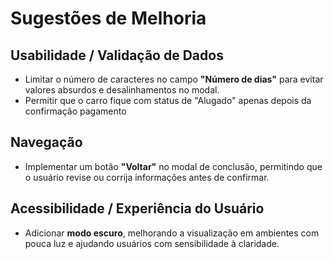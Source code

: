 # Sugestões de Melhoria

## Usabilidade / Validação de Dados

- Limitar o número de caracteres no campo **"Número de dias"** para evitar valores absurdos e desalinhamentos no modal.
- Permitir que o carro fique com status de "Alugado" apenas depois da confirmação pagamento

## Navegação

- Implementar um botão **"Voltar"** no modal de conclusão, permitindo que o usuário revise ou corrija informações antes de confirmar.

## Acessibilidade / Experiência do Usuário

- Adicionar **modo escuro**, melhorando a visualização em ambientes com pouca luz e ajudando usuários com sensibilidade à claridade.
